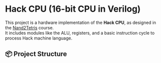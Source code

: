 # Hack CPU (16-bit CPU in Verilog)

This project is a hardware implementation of the **Hack CPU**, as designed in the [Nand2Tetris](https://www.nand2tetris.org/) course.  
It includes modules like the ALU, registers, and a basic instruction cycle to process Hack machine language.

## 📦 Project Structure

